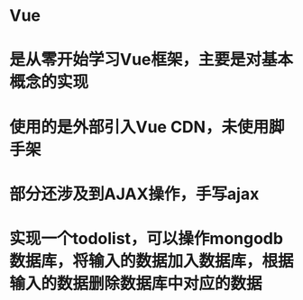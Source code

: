 # Vue

# 是从零开始学习Vue框架，主要是对基本概念的实现
# 使用的是外部引入Vue CDN，未使用脚手架
# 部分还涉及到AJAX操作，手写ajax
# 实现一个todolist，可以操作mongodb数据库，将输入的数据加入数据库，根据输入的数据删除数据库中对应的数据
